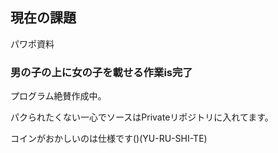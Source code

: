 ## 現在の課題

パワポ資料

### 男の子の上に女の子を載せる作業is完了

プログラム絶賛作成中。

パクられたくない一心でソースはPrivateリポジトリに入れてます。

コインがおかしいのは仕様です()(YU-RU-SHI-TE)
